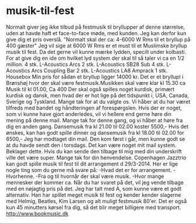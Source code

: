 musik-til-fest
==============

Normalt giver jeg ikke tilbud på festmusik til bryllupper af denne størrelse, uden at havde haft et face-to-face møde, med kunden. Jeg kan derfor kun give dig et pris overslå. "Normalt skal der ca: 4-6000 W Rms til et bryllup på 400 gæster"   Jeg vil sige at 6000 W Rms er et must til et Muslimske bryllup musik til fest. Da det gerne vil kunne mærke lydden, specilt under kolbasti.   For at give dig en ide om hvilket lyd system der skal til så taler vi ca en 1/2 million. 4 stk. L-Acoustics Arcs   2 stk. L-Acoustics SB28 Sub 4 stk. L-Acoustics Arcs Coupling Bar 2 stk. L-Acoustics LA8 Amprack 1 stk. Housebox   Min pris for sådan et bryllup ligger 14000 kr. Det er et bryllupI i Brønshøj hvor der skal være festmusik.Musikken skal være klar kl 15.30 ca Musik til kl 01.00, Ca 400 Der skal også spilles noget kurdisk, primært kurdisk og dansk, men hvad der er hot lige på det tidspunkt i, USA, Canada, Sverige og Tyskland. Mange tak for at du valgte os. Vi håber at du har været tilfreds med bandet og håndteringen af forespørgslen. Hvis der er noget, som vi kunne have gjort anderledes, vil vi hellere end gerne høre din mening på denne mail.   Mange tak for denne gang, og vi håber at høre fra dig en anden gang. Dansemusik fra kl 21.00 til 02.00 koster 5500,-  Hvis det ønskes, kan han godt spille dinner og dansemusik fra kl 18.00 til 02.00 for 6500,-  Jeg har modtaget din mail. Den kom først i går, men kunne godt se at du havde sendt den i torsdags.  Det kan være noget mit mail system. Beklager dette. Hvis du kan sende den tilbage til mig med din underskrift ville det være super.   Mange tak for din henvendelse. Copenhagen Jazztrio kan godt spille musik til fest til dit arrangement d 29/3-2014.   Her er lige nogle ting som du gerne må svare på: -Hvad det er for arrangement. -Hvorhenne. -Fra og til hvornår der skal være musik. -Hvor mange mennesker der kommer ca. Når du har svaret på det, vil jeg vende tilbage med en nøjagtig pris på det. Jeg har talt med A, som kunne være et godt alternativ. Han har spillet meget musik til fest og kender kender slagerne med Helmig, Beatles, Kim Larsen og alt muligt festmusik 80'er. Det er også kun 45 minutters kørsel fra dig, så det blir meget billigere med transport. http://www.bookmusic.dk
